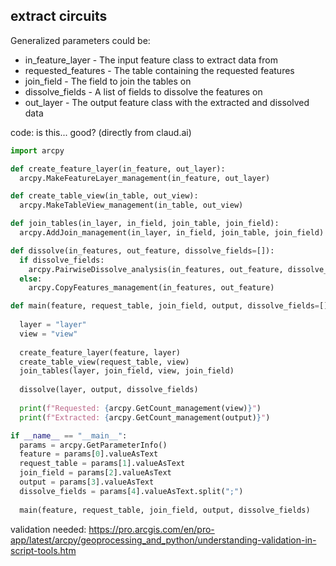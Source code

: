## extract circuits
Generalized parameters could be:
- in_feature_layer - The input feature class to extract data from
- requested_features - The table containing the requested features
- join_field - The field to join the tables on
- dissolve_fields - A list of fields to dissolve the features on
- out_layer - The output feature class with the extracted and dissolved data

code: is this... good? (directly from claud.ai)
```python
import arcpy

def create_feature_layer(in_feature, out_layer):
  arcpy.MakeFeatureLayer_management(in_feature, out_layer)

def create_table_view(in_table, out_view):
  arcpy.MakeTableView_management(in_table, out_view) 

def join_tables(in_layer, in_field, join_table, join_field):
  arcpy.AddJoin_management(in_layer, in_field, join_table, join_field)

def dissolve(in_features, out_feature, dissolve_fields=[]):
  if dissolve_fields:
    arcpy.PairwiseDissolve_analysis(in_features, out_feature, dissolve_fields)
  else:
    arcpy.CopyFeatures_management(in_features, out_feature) 

def main(feature, request_table, join_field, output, dissolve_fields=[]):
  
  layer = "layer"
  view = "view"
  
  create_feature_layer(feature, layer)
  create_table_view(request_table, view)
  join_tables(layer, join_field, view, join_field)
  
  dissolve(layer, output, dissolve_fields)
  
  print(f"Requested: {arcpy.GetCount_management(view)}")
  print(f"Extracted: {arcpy.GetCount_management(output)}")

if __name__ == "__main__":
  params = arcpy.GetParameterInfo()
  feature = params[0].valueAsText
  request_table = params[1].valueAsText
  join_field = params[2].valueAsText
  output = params[3].valueAsText
  dissolve_fields = params[4].valueAsText.split(";")
  
  main(feature, request_table, join_field, output, dissolve_fields)
  ```

  validation needed: https://pro.arcgis.com/en/pro-app/latest/arcpy/geoprocessing_and_python/understanding-validation-in-script-tools.htm

  